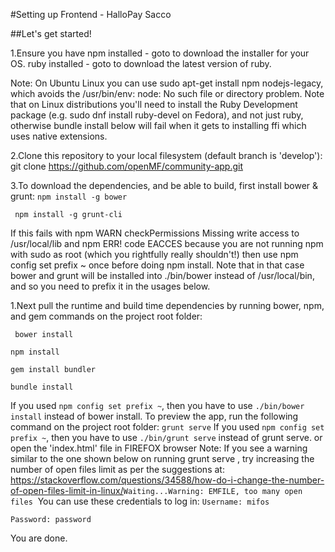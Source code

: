 #Setting up Frontend - HalloPay Sacco

##Let's get started!

1.Ensure you have
	npm installed - goto  to download the installer for your OS.
	ruby installed - goto  to download the latest version of ruby.
	
Note: On Ubuntu Linux you can use sudo apt-get install npm nodejs-legacy, which avoids the /usr/bin/env: node: No such file or directory problem.
Note that on Linux distributions you'll need to install the Ruby Development package (e.g. sudo dnf install ruby-devel on Fedora), and not just ruby, otherwise bundle install below will fail when it gets to installing ffi which uses native extensions.

2.Clone this repository to your local filesystem (default branch is 'develop'):
 git clone https://github.com/openMF/community-app.git
 
3.To download the dependencies, and be able to build, first install bower & grunt:
	```
	 npm install -g bower
	 ```
	 
	 
	 npm install -g grunt-cli
	 
If this fails with npm WARN checkPermissions Missing write access to /usr/local/lib and npm ERR! code EACCES because you are not running npm with sudo as root (which you rightfully really shouldn't!) then use npm config set prefix ~ once before doing npm install. Note that in that case bower and grunt will be installed into ./bin/bower instead of /usr/local/bin, and so you need to prefix it in the usages below.

1.Next pull the runtime and build time dependencies by running bower, npm, and gem commands on the project root folder:
```
 bower install
 ```
 ```
 npm install
 ```
 ```
 gem install bundler
 ```
 ```
 bundle install
 ```
If you used ```npm config set prefix ~```, then you have to use ```./bin/bower install``` instead of bower install.
To preview the app, run the following command on the project root folder:
 ```grunt serve```
If you used ```npm config set prefix ~```, then you have to use ```./bin/grunt serve``` instead of grunt serve.
or open the 'index.html' file in FIREFOX browser
Note: If you see a warning similar to the one shown below on running grunt serve , try increasing the number of open files limit as per the suggestions at:
https://stackoverflow.com/questions/34588/how-do-i-change-the-number-of-open-files-limit-in-linux/ ​
 ```Waiting...Warning: EMFILE, too many open files```
​
You can use these credentials to log in:
``` Username: mifos ```


``` Password: password ```
 
You are done.
